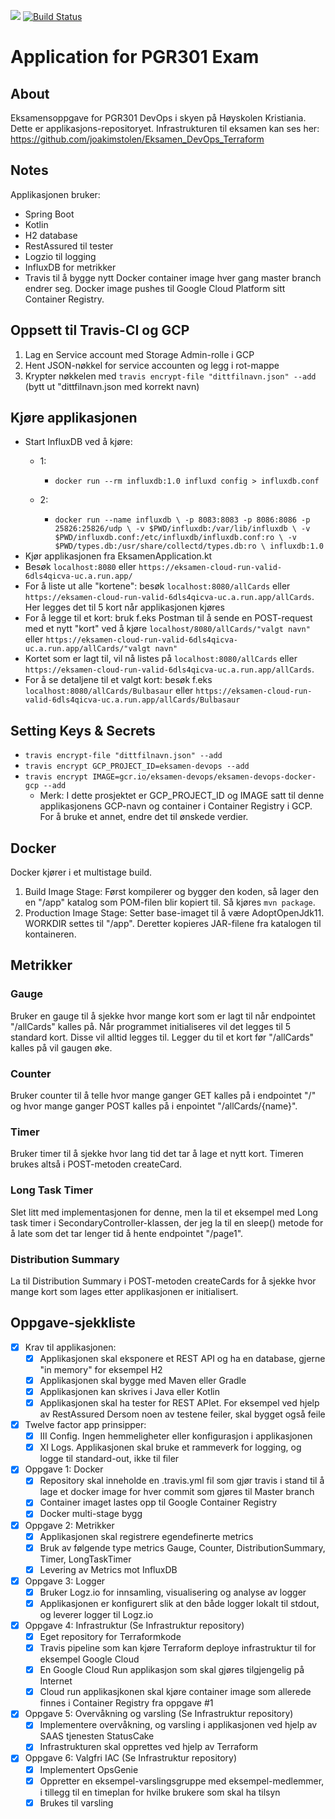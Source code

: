 <a href="https://www.statuscake.com" title="Website Uptime Monitoring"><img src="https://app.statuscake.com/button/index.php?Track=5743970&Days=1&Design=2" /></a>
[![Build Status](https://travis-ci.com/joakimstolen/Eksamen_DevOps_App.svg?token=2oGxk1NA54S8kvu1Qqs9&branch=master)](https://travis-ci.com/joakimstolen/Eksamen_DevOps_App)
# Application for PGR301 Exam
## About
Eksamensoppgave for PGR301 DevOps i skyen på Høyskolen Kristiania. Dette er applikasjons-repositoryet. Infrastrukturen til eksamen kan ses her: https://github.com/joakimstolen/Eksamen_DevOps_Terraform 

## Notes
Applikasjonen bruker:
 * Spring Boot 
 * Kotlin
 * H2 database 
 * RestAssured til tester
 * Logzio til logging
 * InfluxDB for metrikker
 * Travis til å bygge nytt Docker container image hver gang master branch endrer seg. Docker image pushes til Google Cloud Platform sitt Container Registry.  
 
 
 ## Oppsett til Travis-CI og GCP
 1. Lag en Service account med Storage Admin-rolle i GCP
 2. Hent JSON-nøkkel for service accounten og legg i rot-mappe
 3. Krypter nøkkelen med `travis encrypt-file "dittfilnavn.json" --add` (bytt ut "dittfilnavn.json med korrekt navn)
 

## Kjøre applikasjonen
* Start InfluxDB ved å kjøre:
    * 1:  
        * `docker run --rm influxdb:1.0 influxd config > influxdb.conf`
     
    * 2:  
        *   `docker run --name influxdb \
        -p 8083:8083 -p 8086:8086 -p 25826:25826/udp \
        -v $PWD/influxdb:/var/lib/influxdb \
        -v $PWD/influxdb.conf:/etc/influxdb/influxdb.conf:ro \
        -v $PWD/types.db:/usr/share/collectd/types.db:ro \
        influxdb:1.0`
*  Kjør applikasjonen fra EksamenApplication.kt
* Besøk `localhost:8080` eller `https://eksamen-cloud-run-valid-6dls4qicva-uc.a.run.app/`
* For å liste ut alle "kortene": besøk `localhost:8080/allCards` eller `https://eksamen-cloud-run-valid-6dls4qicva-uc.a.run.app/allCards`. Her legges det til 5 kort når applikasjonen kjøres
* For å legge til et kort: bruk f.eks Postman til å sende en POST-request med et nytt "kort" ved å kjøre `localhost/8080/allCards/"valgt navn"` eller `https://eksamen-cloud-run-valid-6dls4qicva-uc.a.run.app/allCards/"valgt navn"`
* Kortet som er lagt til, vil nå listes på `localhost:8080/allCards` eller `https://eksamen-cloud-run-valid-6dls4qicva-uc.a.run.app/allCards`. 
* For å se detaljene til et valgt kort: besøk f.eks `localhost:8080/allCards/Bulbasaur` eller `https://eksamen-cloud-run-valid-6dls4qicva-uc.a.run.app/allCards/Bulbasaur`    


## Setting Keys & Secrets
* `travis encrypt-file "dittfilnavn.json" --add`
* `travis encrypt GCP_PROJECT_ID=eksamen-devops --add`
* `travis encrypt IMAGE=gcr.io/eksamen-devops/eksamen-devops-docker-gcp --add`
    * Merk: I dette prosjektet er GCP_PROJECT_ID og IMAGE satt til denne applikasjonens GCP-navn og container i Container Registry i GCP. For å bruke et annet, endre det til ønskede verdier. 

## Docker 
Docker kjører i et multistage build. 
1. Build Image Stage:  Først kompilerer og bygger den koden, så lager den en "/app" katalog som POM-filen blir kopiert til. Så kjøres ``mvn package``.
2. Production Image Stage: Setter base-imaget til å være AdoptOpenJdk11. WORKDIR settes til "/app". Deretter kopieres JAR-filene fra katalogen til kontaineren. 

## Metrikker
### Gauge
Bruker en gauge til å sjekke hvor mange kort som er lagt til når endpointet "/allCards" kalles på. Når programmet initialiseres vil det legges til 5 standard kort. Disse vil alltid legges til. Legger du til et kort før "/allCards" kalles på vil gaugen øke. 
### Counter
Bruker counter til å telle hvor mange ganger GET kalles på i endpointet "/" og hvor mange ganger POST kalles på i enpointet "/allCards/{name}".
### Timer
Bruker timer til å sjekke hvor lang tid det tar å lage et nytt kort. Timeren brukes altså i POST-metoden createCard. 
### Long Task Timer
Slet litt med implementasjonen for denne, men la til et eksempel med Long task timer i SecondaryController-klassen, der jeg la til en sleep() metode for å late som det tar lenger tid å hente endpointet "/page1". 
### Distribution Summary
La til Distribution Summary i POST-metoden createCards for å sjekke hvor mange kort som lages etter applikasjonen er initialisert.  

## Oppgave-sjekkliste 
- [X] Krav til applikasjonen:  
    - [X] Applikasjonen skal eksponere et REST API og ha en database, gjerne "in memory" for eksempel H2 
    - [X] Applikasjonen skal bygge med Maven eller Gradle
    - [X] Applikasjonen kan skrives i Java eller Kotlin
    - [X] Applikasjonen skal ha tester for REST APIet. For eksempel ved hjelp av RestAssured Dersom noen av testene feiler, skal bygget også feile
- [X] Twelve factor app prinsipper: 
    - [X] III Config. Ingen hemmeligheter eller konfigurasjon i applikasjonen
    - [X] XI Logs. Applikasjonen skal bruke et rammeverk for logging, og logge til standard-out, ikke til filer
- [X] Oppgave 1: Docker
    - [X] Repository skal inneholde en .travis.yml fil som gjør travis i stand til å lage et docker image for hver commit som gjøres til Master branch
    - [X] Container imaget lastes opp til Google Container Registry
    - [X] Docker multi-stage bygg
- [X] Oppgave 2: Metrikker
    - [X] Applikasjonen skal registrere egendefinerte metrics
    - [X] Bruk av følgende type metrics Gauge, Counter, DistributionSummary, Timer, LongTaskTimer
    - [X] Levering av Metrics mot InfluxDB
- [X] Oppgave 3: Logger
    - [X] Bruker Logz.io for innsamling, visualisering og analyse av logger
    - [X] Applikasjonen er konfigurert slik at den både logger lokalt til stdout, og leverer logger til Logz.io
- [X] Oppgave 4: Infrastruktur (Se Infrastruktur repository)
    - [X] Eget repository for Terraformkode
    - [X] Travis pipeline som kan kjøre Terraform deploye infrastruktur til for eksempel Google Cloud
    - [X] En Google Cloud Run applikasjon som skal gjøres tilgjengelig på Internet
    - [X] Cloud run applikasjkonen skal kjøre container image som allerede finnes i Container Registry fra oppgave #1
- [X] Oppgave 5: Overvåkning og varsling (Se Infrastruktur repository)
    - [X] Implementere overvåkning, og varsling i applikasjonen ved hjelp av SAAS tjenesten StatusCake
    - [X] Infrastrukturen skal opprettes ved hjelp av Terraform
- [X]  Oppgave 6: Valgfri IAC (Se Infrastruktur repository)
    - [X] Implementert OpsGenie   
    - [X] Oppretter en eksempel-varslingsgruppe med eksempel-medlemmer, i tillegg til en timeplan for hvilke brukere som skal ha tilsyn  
    - [X] Brukes til varsling   
